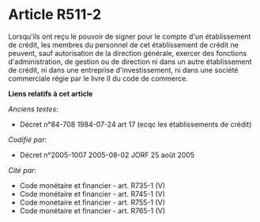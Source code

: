 # Article R511-2

Lorsqu'ils ont reçu le pouvoir de signer pour le compte d'un établissement de crédit, les membres du personnel de cet
établissement de crédit ne peuvent, sauf autorisation de la direction générale, exercer des fonctions d'administration, de
gestion ou de direction ni dans un autre établissement de crédit, ni dans une entreprise d'investissement, ni dans une
société commerciale régie par le livre II du code de commerce.

**Liens relatifs à cet article**

_Anciens textes_:

  - Décret n°84-708 1984-07-24 art 17 (ecqc les établissements de crédit)

_Codifié par_:

  - Décret n°2005-1007 2005-08-02 JORF 25 août 2005

_Cité par_:

  - Code monétaire et financier - art. R735-1 (V)
  - Code monétaire et financier - art. R745-1 (V)
  - Code monétaire et financier - art. R755-1 (V)
  - Code monétaire et financier - art. R765-1 (V)
